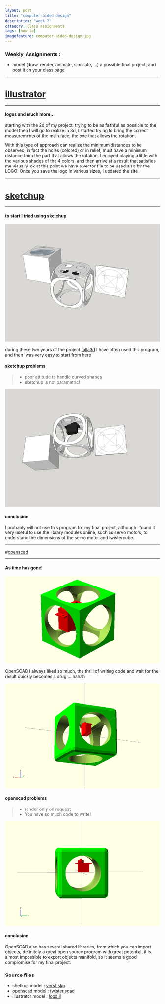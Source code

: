 ```yaml
---
layout: post
title: "computer-aided design"
description: "week 2"
category: Class assignments
tags: [how-to]
imagefeature: computer-aided-design.jpg
---
```



### Weekly_Assignments :

- model (draw, render, animate, simulate, ...) a possible final project, and post it on your class page

****

# [illustrator](http://www.adobe.com)

****

#### logos and much more...

starting with the 2d of my project, trying to be as faithful as possible to the model then I will go to realize in 3d, I started trying to bring the correct measurements of the main face, the one that allows the rotation.

With this type of approach can realize the minimum distances to be observed, in fact the holes (colored) or in relief, must have a minimum distance from the part that allows the rotation. I enjoyed playing a little with the various shades of the 4 colors, and then arrive at a result that satisfies me visually. ok at this point we have a vector file to be used also for the LOGO! Once you save the logo in various sizes, I updated the site.





****

# [sketchup](http://www.sketchup.com)

****

#### to start I tried using sketchup

![sketchup](/images/week/2/sketchup/vers1_up.jpg)

during these two years of the project [falla3d](http://www.falla3d.com ) I have often used this program, and then 'was very easy to start from here

#### sketchup problems

> - poor attitude to handle curved shapes
> - sketchup is not parametric!

![sketchup](/images/week/2/sketchup/vers1_down.jpg)

#### conclusion

I probably will not use this program for my final project, although I found it very useful to use the library modules online, such as servo motors, to understand the dimensions of the servo motor and twistercube.

****

#[openscad](http://www.openscad.org )

****

#### As time has gone!

![openscad](/images/week/2/openscad/up.png)

OpenSCAD I always liked so much, the thrill of writing code and wait for the result quickly becomes a drug ... hahah

![openscad](/images/week/2/openscad/down_miniservo.png)

#### openscad problems

> - render only on request
> - You have so much code to write!

![openscad](/images/week/2/openscad/latreral_miniservo.png)

#### conclusion 

OpenSCAD also has several shared libraries, from which you can import objects, definitely a great open source program with great potential, it is almost impossible to export objects manifold, so it seems a good compromise for my final project.


### Source files

- shetkup model : [vers1.skp](/images/week/2/sketchup/vers1.skp)
- openscad model : [twister.scad](/images/week/2/openscad/twister.scad)
- illustrator model : [logo.il](/images/week/2/illustrator/logo.il)
